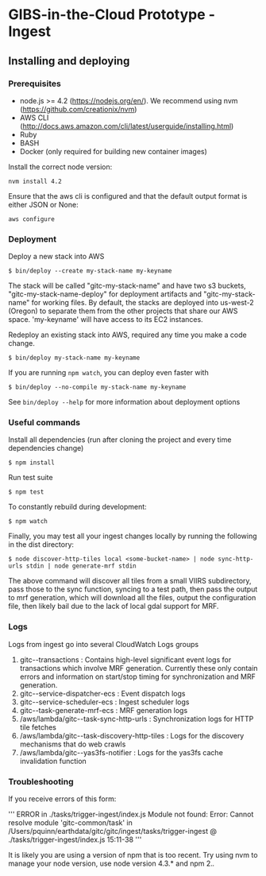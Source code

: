 # GIBS-in-the-Cloud Prototype - Ingest

## Installing and deploying

### Prerequisites

* node.js >= 4.2 (https://nodejs.org/en/). We recommend using nvm (https://github.com/creationix/nvm)
* AWS CLI (http://docs.aws.amazon.com/cli/latest/userguide/installing.html)
* Ruby
* BASH
* Docker (only required for building new container images)

Install the correct node version:

```
nvm install 4.2
```

Ensure that the aws cli is configured and that the default output format is either JSON or None:

```
aws configure
```

### Deployment

Deploy a new stack into AWS
```
$ bin/deploy --create my-stack-name my-keyname
```
The stack will be called "gitc-my-stack-name" and have two s3 buckets, "gitc-my-stack-name-deploy" for deployment
artifacts and "gitc-my-stack-name" for working files. By default, the stacks are deployed into us-west-2 (Oregon)
to separate them from the other projects that share our AWS space. 'my-keyname' will have access to its EC2
instances.

Redeploy an existing stack into AWS, required any time you make a code change.
```
$ bin/deploy my-stack-name my-keyname
```

If you are running `npm watch`, you can deploy even faster with
```
$ bin/deploy --no-compile my-stack-name my-keyname
```

See `bin/deploy --help` for more information about deployment options

### Useful commands

Install all dependencies (run after cloning the project and every time dependencies change)
```
$ npm install
```

Run test suite
```
$ npm test
```

To constantly rebuild during development:
```
$ npm watch
```

Finally, you may test all your ingest changes locally by running the following in the dist directory:

```
$ node discover-http-tiles local <some-bucket-name> | node sync-http-urls stdin | node generate-mrf stdin
```

The above command will discover all tiles from a small VIIRS subdirectory, pass those to the sync
function, syncing to a test path, then pass the output to mrf generation, which will download
all the files, output the configuration file, then likely bail due to the lack of local gdal support
for MRF.

### Logs

Logs from ingest go into several CloudWatch Logs groups

1. gitc-<stack>-transactions : Contains high-level significant event logs for transactions which involve MRF generation.
Currently these only contain errors and information on start/stop timing for synchronization and MRF generation.
2. gitc-<stack>-service-dispatcher-ecs : Event dispatch logs
3. gitc-<stack>-service-scheduler-ecs : Ingest scheduler logs
4. gitc-<stack>-task-generate-mrf-ecs : MRF generation logs
5. /aws/lambda/gitc-<stack>-task-sync-http-urls : Synchronization logs for HTTP tile fetches
6. /aws/lambda/gitc-<stack>-task-discovery-http-tiles : Logs for the discovery mechanisms that do web crawls
7. /aws/lambda/gitc-<stack>-yas3fs-notifier : Logs for the yas3fs cache invalidation function

### Troubleshooting

If you receive errors of this form:

'''
ERROR in ./tasks/trigger-ingest/index.js
Module not found: Error: Cannot resolve module 'gitc-common/task' in /Users/pquinn/earthdata/gitc/gitc/ingest/tasks/trigger-ingest
@ ./tasks/trigger-ingest/index.js 15:11-38
'''

It is likely you are using a version of npm that is too recent. Try using nvm to manage your node version, use node version 4.3.* and npm 2.*.*
